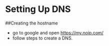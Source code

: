 # Setting Up DNS


##Creating the hostname
- go to google and open https://my.noip.com/
- follow steps to create a DNS.
